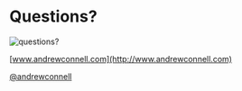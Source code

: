 Questions?
======================
![questions?](img/clapping.gif)

[www.andrewconnell.com](http://www.andrewconnell.com)

[@andrewconnell](http://www.twitter.com/andrewconnell)